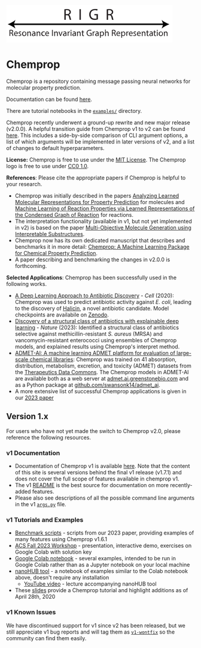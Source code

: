 ![ChemProp Logo](images/rigr_logo_white_bg.svg)
# Chemprop


Chemprop is a repository containing message passing neural networks for molecular property prediction.

Documentation can be found [here](https://chemprop.readthedocs.io/en/main/).

There are tutorial notebooks in the [`examples/`](https://github.com/chemprop/chemprop/tree/main/examples) directory.

Chemprop recently underwent a ground-up rewrite and new major release (v2.0.0). A helpful transition guide from Chemprop v1 to v2 can be found [here](https://docs.google.com/spreadsheets/u/3/d/e/2PACX-1vRshySIknVBBsTs5P18jL4WeqisxDAnDE5VRnzxqYEhYrMe4GLS17w5KeKPw9sged6TmmPZ4eEZSTIy/pubhtml). This includes a side-by-side comparison of CLI argument options, a list of which arguments will be implemented in later versions of v2, and a list of changes to default hyperparameters.

**License:** Chemprop is free to use under the [MIT License](LICENSE.txt). The Chemprop logo is free to use under [CC0 1.0](docs/source/_static/images/logo/LICENSE.txt).

**References**: Please cite the appropriate papers if Chemprop is helpful to your research.

- Chemprop was initially described in the papers [Analyzing Learned Molecular Representations for Property Prediction](https://pubs.acs.org/doi/abs/10.1021/acs.jcim.9b00237) for molecules and [Machine Learning of Reaction Properties via Learned Representations of the Condensed Graph of Reaction](https://doi.org/10.1021/acs.jcim.1c00975) for reactions.
- The interpretation functionality (available in v1, but not yet implemented in v2) is based on the paper [Multi-Objective Molecule Generation using Interpretable Substructures](https://arxiv.org/abs/2002.03244).
- Chemprop now has its own dedicated manuscript that describes and benchmarks it in more detail: [Chemprop: A Machine Learning Package for Chemical Property Prediction](https://doi.org/10.1021/acs.jcim.3c01250).
- A paper describing and benchmarking the changes in v2.0.0 is forthcoming.

**Selected Applications**: Chemprop has been successfully used in the following works.

- [A Deep Learning Approach to Antibiotic Discovery](https://www.cell.com/cell/fulltext/S0092-8674(20)30102-1) - _Cell_ (2020): Chemprop was used to predict antibiotic activity against _E. coli_, leading to the discovery of [Halicin](https://en.wikipedia.org/wiki/Halicin), a novel antibiotic candidate. Model checkpoints are availabile on [Zenodo](https://doi.org/10.5281/zenodo.6527882).
- [Discovery of a structural class of antibiotics with explainable deep learning](https://www.nature.com/articles/s41586-023-06887-8) - _Nature_ (2023): Identified a structural class of antibiotics selective against methicillin-resistant _S. aureus_ (MRSA) and vancomycin-resistant enterococci using ensembles of Chemprop models, and explained results using Chemprop's interpret method.
- [ADMET-AI: A machine learning ADMET platform for evaluation of large-scale chemical libraries](https://academic.oup.com/bioinformatics/advance-article/doi/10.1093/bioinformatics/btae416/7698030?utm_source=authortollfreelink&utm_campaign=bioinformatics&utm_medium=email&guestAccessKey=f4fca1d2-49ec-4b10-b476-5aea3bf37045): Chemprop was trained on 41 absorption, distribution, metabolism, excretion, and toxicity (ADMET) datasets from the [Therapeutics Data Commons](https://tdcommons.ai). The Chemprop models in ADMET-AI are available both as a web server at [admet.ai.greenstonebio.com](https://admet.ai.greenstonebio.com) and as a Python package at [github.com/swansonk14/admet_ai](https://github.com/swansonk14/admet_ai).
- A more extensive list of successful Chemprop applications is given in our [2023 paper](https://doi.org/10.1021/acs.jcim.3c01250)

## Version 1.x

For users who have not yet made the switch to Chemprop v2.0, please reference the following resources.

### v1 Documentation

- Documentation of Chemprop v1 is available [here](https://chemprop.readthedocs.io/en/v1.7.1/). Note that the content of this site is several versions behind the final v1 release (v1.7.1) and does not cover the full scope of features available in chemprop v1.
- The v1 [README](https://github.com/chemprop/chemprop/blob/v1.7.1/README.md) is the best source for documentation on more recently-added features.
- Please also see descriptions of all the possible command line arguments in the v1 [`args.py`](https://github.com/chemprop/chemprop/blob/v1.7.1/chemprop/args.py) file.

### v1 Tutorials and Examples

- [Benchmark scripts](https://github.com/chemprop/chemprop_benchmark) - scripts from our 2023 paper, providing examples of many features using Chemprop v1.6.1
- [ACS Fall 2023 Workshop](https://github.com/chemprop/chemprop-workshop-acs-fall2023) - presentation, interactive demo, exercises on Google Colab with solution key
- [Google Colab notebook](https://colab.research.google.com/github/chemprop/chemprop/blob/v1.7.1/colab_demo.ipynb) - several examples, intended to be run in Google Colab rather than as a Jupyter notebook on your local machine
- [nanoHUB tool](https://nanohub.org/resources/chempropdemo/) - a notebook of examples similar to the Colab notebook above, doesn't require any installation
  - [YouTube video](https://www.youtube.com/watch?v=TeOl5E8Wo2M) - lecture accompanying nanoHUB tool
- These [slides](https://docs.google.com/presentation/d/14pbd9LTXzfPSJHyXYkfLxnK8Q80LhVnjImg8a3WqCRM/edit?usp=sharing) provide a Chemprop tutorial and highlight additions as of April 28th, 2020

### v1 Known Issues

We have discontinued support for v1 since v2 has been released, but we still appreciate v1 bug reports and will tag them as [`v1-wontfix`](https://github.com/chemprop/chemprop/issues?q=label%3Av1-wontfix+) so the community can find them easily.
